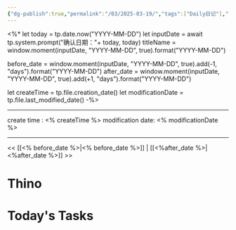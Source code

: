 ```yaml
---
{"dg-publish":true,"permalink":"/03/2025-03-19/","tags":["Daily日记"],"noteIcon":"","created":"2025-01-31T00:35","updated":"2025-07-01T13:38"}
---
```


<%*
let today = tp.date.now("YYYY-MM-DD")
let inputDate = await tp.system.prompt("确认日期："+ today, today)
titleName = window.moment(inputDate, "YYYY-MM-DD", true).format("YYYY-MM-DD")

before_date = window.moment(inputDate, "YYYY-MM-DD", true).add(-1, "days").format("YYYY-MM-DD")
after_date = window.moment(inputDate, "YYYY-MM-DD", true).add(+1, "days").format("YYYY-MM-DD")

let createTime = tp.file.creation_date()
let modificationDate = tp.file.last_modified_date()
-%>


---
create time : <% createTime %>
modification date: <% modificationDate %>

---

<< [[<% before_date %>\|<% before_date %>]]  |  [[<%after_date %>\|<%after_date %>]]  >>

# Thino

# Today's Tasks